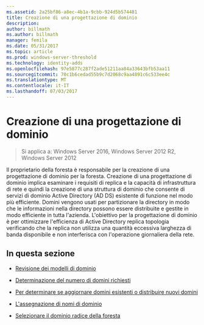```yaml
---
ms.assetid: 2a25bf86-a8ec-4b1a-9cbb-924d5b574481
title: Creazione di una progettazione di dominio
description: 
author: billmath
ms.author: billmath
manager: femila
ms.date: 05/31/2017
ms.topic: article
ms.prod: windows-server-threshold
ms.technology: identity-adds
ms.openlocfilehash: 97e5877c287f2ade51211aa84a33643bfb53aa11
ms.sourcegitcommit: 70c1b6cedad55b9c7d2068c9aa4891c6c533ee4c
ms.translationtype: MT
ms.contentlocale: it-IT
ms.lasthandoff: 07/03/2017
---
```

# <a name="creating-a-domain-design"></a>Creazione di una progettazione di dominio

>Si applica a: Windows Server 2016, Windows Server 2012 R2, Windows Server 2012

Il proprietario della foresta è responsabile per la creazione di una progettazione di dominio per la foresta. Creazione di una progettazione di dominio implica esaminare i requisiti di replica e la capacità di infrastruttura di rete e quindi la creazione di una struttura di dominio che consente di servizi di dominio Active Directory (AD DS) esistente di funzione nel modo più efficiente. Domini vengono usati per partizionare la directory in modo che le informazioni nella directory possono essere distribuite e gestite in modo efficiente in tutta l'azienda. L'obiettivo per la progettazione di dominio è per ottimizzare l'efficienza di Active Directory replica topologia verificando che la replica non utilizza una quantità eccessiva larghezza di banda disponibile e non interferisca con l'operazione giornaliera della rete.  
  
## <a name="in-this-section"></a>In questa sezione  
  
-   [Revisione dei modelli di dominio](../../ad-ds/plan/Reviewing-the-Domain-Models.md)  
  
-   [Determinazione del numero di domini richiesti](../../ad-ds/plan/Determining-the-Number-of-Domains-Required.md)  
  
-   [Per determinare se aggiornare domini esistenti o distribuire nuovi domini](../../ad-ds/plan/Determining-Whether-to-Upgrade-Existing-Domains-or-Deploy-New-Domains.md)  
  
-   [L'assegnazione di nomi di dominio](../../ad-ds/plan/Assigning-Domain-Names.md)  
  
-   [Selezionare il dominio radice della foresta](../../ad-ds/plan/Selecting-the-Forest-Root-Domain.md)  
  


